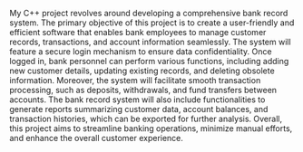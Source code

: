 My C++ project revolves around developing a comprehensive bank record system. The primary objective of this project is to create a user-friendly and efficient software that enables bank employees to manage customer records, transactions, and account information seamlessly. The system will feature a secure login mechanism to ensure data confidentiality. Once logged in, bank personnel can perform various functions, including adding new customer details, updating existing records, and deleting obsolete information. Moreover, the system will facilitate smooth transaction processing, such as deposits, withdrawals, and fund transfers between accounts. The bank record system will also include functionalities to generate reports summarizing customer data, account balances, and transaction histories, which can be exported for further analysis. Overall, this project aims to streamline banking operations, minimize manual efforts, and enhance the overall customer experience.
